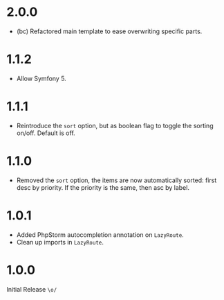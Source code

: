 2.0.0
=====

*   (bc) Refactored main template to ease overwriting specific parts.


1.1.2
=====

*   Allow Symfony 5.


1.1.1
=====

*   Reintroduce the `sort` option, but as boolean flag to toggle the sorting on/off. Default is off.


1.1.0
=====

*   Removed the `sort` option, the items are now automatically sorted: first desc by priority. 
    If the priority is the same, then asc by label.


1.0.1
=====

*   Added PhpStorm autocompletion annotation on `LazyRoute`.
*   Clean up imports in `LazyRoute`.


1.0.0
=====

Initial Release `\o/`

